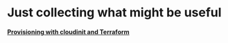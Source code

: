 ---
---
# Just collecting what might be useful

#### [Provisioning with cloudinit and Terraform](https://m-t-w.github.io/m-t-w/cloudinit)
